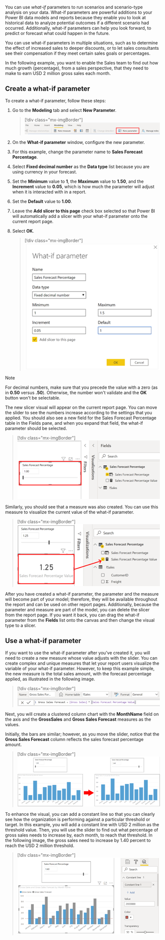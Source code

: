 You can use *what-if* parameters to run scenarios and scenario-type analysis on your data. What-if parameters are powerful additions to your Power BI data models and reports because they enable you to look at historical data to analyze potential outcomes if a different scenario had occurred. Additionally, what-if parameters can help you look forward, to predict or forecast what could happen in the future.

You can use what-if parameters in multiple situations, such as to determine the effect of increased sales to deeper discounts, or to let sales consultants see their compensation if they meet certain sales goals or percentages.

In the following example, you want to enable the Sales team to find out how much growth (percentage), from a sales perspective, that they need to make to earn USD 2 million gross sales each month.

## Create a what-if parameter

To create a what-if parameter, follow these steps:

1. Go to the **Modeling** tab and select **New Parameter**.

   > [!div class="mx-imgBorder"]
   > [![Screenshot of the Modeling tab with the New parameter button highlighted.](../media/3-add-what-if-parameter-ssm.png)](../media/3-add-what-if-parameter-ssm.png#lightbox)

2. On the **What-if parameter** window, configure the new parameter.

3. For this example, change the parameter name to **Sales Forecast Percentage**.

4. Select **Fixed decimal number** as the **Data type** list because you are using currency in your forecast.

5. Set the **Minimum** value to **1**, the **Maximum** value to **1.50**, and the **Increment** value to **0.05**, which is how much the parameter will adjust when it is interacted with in a report.

6. Set the **Default** value to **1.00**.

7. Leave the **Add slicer to this page** check box selected so that Power BI will automatically add a slicer with your what-if parameter onto the current report page.

8. Select **OK**.

   > [!div class="mx-imgBorder"]
   > [![Screenshot of the what-if parameter dialog.](../media/3-configure-what-if-parameter-ssm.png)](../media/3-configure-what-if-parameter-ssm.png#lightbox)

> [!NOTE]
> For decimal numbers, make sure that you precede the value with a zero (as in **0.50** versus **.50**). Otherwise, the number won't validate and the **OK** button won't be selectable.

The new slicer visual will appear on the current report page. You can move the slider to see the numbers increase according to the settings that you applied. You should also see a new field for the Sales Forecast Percentage table in the Fields pane, and when you expand that field, the what-if parameter should be selected.

> [!div class="mx-imgBorder"]
> [![Screenshot of the Sales Forecast Percentage slider.](../media/3-view-what-if-slicer-ssm.png)](../media/3-view-what-if-slicer-ssm.png#lightbox)

Similarly, you should see that a measure was also created. You can use this measure to visualize the current value of the what-if parameter.

> [!div class="mx-imgBorder"]
> [![Screenshot of the Sales Forecast Percentage Value measure.](../media/3-view-what-if-measure-ssm.png)](../media/3-view-what-if-measure-ssm.png#lightbox)

After you have created a what-if parameter, the parameter and the measure will become part of your model; therefore, they will be available throughout the report and can be used on other report pages. Additionally, because the parameter and measure are part of the model, you can delete the slicer from the report page. If you want it back, you can drag the what-if parameter from the **Fields** list onto the canvas and then change the visual type to a slicer.

## Use a what-if parameter

If you want to use the what-if parameter after you've created it, you will need to create a new measure whose value adjusts with the slider. You can create complex and unique measures that let your report users visualize the variable of your what-if parameter. However, to keep this example simple, the new measure is the total sales amount, with the forecast percentage applied, as illustrated in the following image.

> [!div class="mx-imgBorder"]
> [![Screenshot of the formula Gross Sales Forecast equals Gross Sales times Sales Forecast Percentage Value.](../media/3-create-new-measure-ss.png)](../media/3-create-new-measure-ss.png#lightbox)

Next, you will create a clustered column chart with the **MonthName** field on the axis and the **GrossSales** and **Gross Sales Forecast** measures as the values.

Initially, the bars are similar; however, as you move the slider, notice that the **Gross Sales Forecast** column reflects the sales forecast percentage amount.

   > [!div class="mx-imgBorder"]
   > [![Screenshot of the bar chart with the slider set to 1.00 and another set to 1.40.](../media/3-use-what-if-slicer-ssm.png)](../media/3-use-what-if-slicer-ssm.png#lightbox)

To enhance the visual, you can add a constant line so that you can clearly see how the organization is performing against a particular threshold or target. In this example, you will add a constant line with USD 2 million as the threshold value. Then, you will use the slider to find out what percentage of gross sales needs to increase by, each month, to reach that threshold. In the following image, the gross sales need to increase by 1.40 percent to reach the USD 2 million threshold.

> [!div class="mx-imgBorder"]
> [![Screenshot of the constant line added to the visualization.](../media/3-add-constant-line-ss.png)](../media/3-add-constant-line-ss.png#lightbox)
